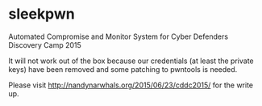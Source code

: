 # sleekpwn
Automated Compromise and Monitor System for Cyber Defenders Discovery Camp 2015

It will not work out of the box because our credentials (at least the private keys) have been removed and some patching to pwntools is needed.

Please visit http://nandynarwhals.org/2015/06/23/cddc2015/ for the write up.
